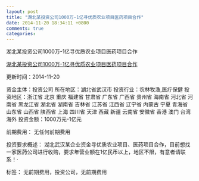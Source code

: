 ```yaml
---
layout: post
title: "湖北某投资公司1000万-1亿寻优质农业项目医药项目合作"
date: 2014-11-20 18:34:11 +0800
comments: true
categories: 
---
```

湖北某投资公司1000万-1亿寻优质农业项目医药项目合作

[湖北某投资公司1000万-1亿寻优质农业项目医药项目合作](http://zijin.trjcn.com/detail_247091.html)

更新时间：2014-11-20

资金主体：投资公司
所在地区：湖北省武汉市
投资行业：农林牧渔,医疗保健
投资地区：浙江省 北京 重庆 福建省 甘肃省 广东省 广西省 贵州省 海南省 河北省 河南省 黑龙江省 湖北省 湖南省 吉林省 江苏省 江西省 辽宁省 内蒙古 宁夏 青海省 山东省 山西省 陕西省 上海 四川省 天津 西藏 新疆 云南省 安徽省 香港 澳门 台湾 海外
投资金额：1000万元-1亿元

前期费用：
无任何前期费用

投资要求概述：
湖北武汉某企业资金寻优质农业项目、医药项目合作，目前想找一家医药公司进行收购，要求年营业额在1亿民币以上，地区不限，有意者请联系！·

标签：
无前期费用，投资公司，无前期费用

